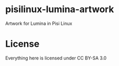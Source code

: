 # pisilinux-lumina-artwork
Artwork for Lumina in Pisi Linux
# License
Everything here is licensed under CC BY-SA 3.0
